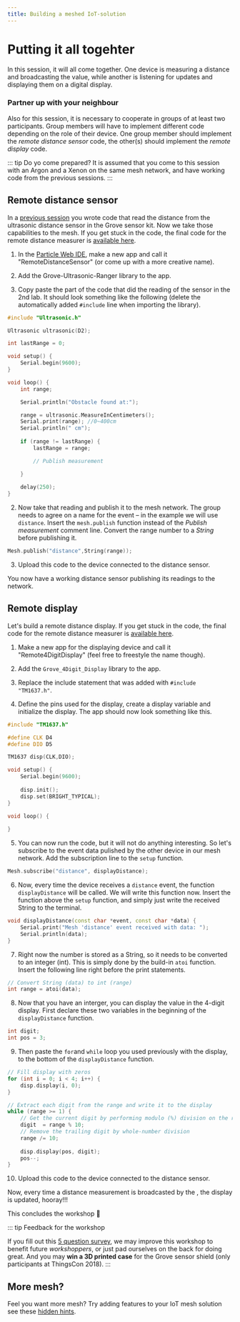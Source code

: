 ```yaml
---
title: Building a meshed IoT-solution
---
```


# Putting it all togehter

<SessionHeader
:goal="'Building a minimal mesh solution'"
:time="25"
:tools="[
    'Argon',
    'Xenon',
    '2 Grove starter kits for Particle mesh'
    ]"
/>



In this session, it will all come together. One device is measuring a distance and broadcasting the value, while another is listening for updates and displaying them on a digital display. 

### Partner up with your neighbour
Also for this session, it is necessary to cooperate in groups of at least two participants. Group members will have to implement different code depending on the role of their device. One group member should implement the *remote distance sensor* code, the other(s) should implement the *remote display* code.

::: tip Do yo come prepared?
It is assumed that you come to this session with an Argon and a Xenon on the same mesh network, and have working code from the previous sessions.
:::

## Remote distance sensor
In a [previous session](grove-kit-distance-display.md) you wrote code that read the distance from the ultrasonic distance sensor in the Grove sensor kit. Now we take those capabilities to the mesh. If you get stuck in the code, the final code for the remote distance measurer is [available here](https://go.particle.io/shared_apps/5c0718d14e3594c0cf00082f).

1. In the [Particle Web IDE](https://build.particle.io), make a new app and call it "RemoteDistanceSensor" (or come up with a more creative name).

2. Add the Grove-Ultrasonic-Ranger library to the app.

3. Copy paste the part of the code that did the reading of the sensor in the 2nd lab. It should look something like the following (delete the automatically added `#include` line when importing the library).

```cpp
#include "Ultrasonic.h"

Ultrasonic ultrasonic(D2);

int lastRange = 0;

void setup() {
    Serial.begin(9600);
}

void loop() {
	int range;

	Serial.println("Obstacle found at:");

	range = ultrasonic.MeasureInCentimeters();
	Serial.print(range); //0~400cm
	Serial.println(" cm");
	
	if (range != lastRange) {
	    lastRange = range;

        // Publish measurement

	}
    
	delay(250);
}
```

2. Now take that reading and publish it to the mesh network. The group needs to agree on a name for the event – in the example we will use `distance`. Insert the `mesh.publish` function instead of the *Publish measurement* comment line. Convert the range number to a *String* before publishing it.

```cpp
Mesh.publish("distance",String(range));
``` 

3. Upload this code to the device connected to the distance sensor.

You now have a working distance sensor publishing its readings to the network.

## Remote display
Let's build a remote distance display. If you get stuck in the code, the final code for the remote distance measurer is [available here](https://go.particle.io/shared_apps/5c0711444e3594b2630006e0).

1. Make a new app for the displaying device and call it "Remote4DigitDisplay" (feel free to freestyle the name though).

2. Add the `Grove_4Digit_Display` library to the app.

3. Replace the include statement that was added with `#include "TM1637.h"`.

4. Define the pins used for the display, create a display variable and initialize the display. The app should now look something like this.

```cpp
#include "TM1637.h"

#define CLK D4 
#define DIO D5

TM1637 disp(CLK,DIO);

void setup() {
	Serial.begin(9600);
	
	disp.init();
    disp.set(BRIGHT_TYPICAL);
}

void loop() {
    
}
```

5. You can now run the code, but it will not do anything interesting. So let's subscribe to the event data pulished by the other device in our mesh network. Add the subscription line to the `setup` function.

```cpp
Mesh.subscribe("distance", displayDistance);
```

6. Now, every time the device receives a `distance` event, the function `displayDistance` will be called. We will write this function now. Insert the function above the `setup` function, and simply just write the received String to the terminal.

```cpp
void displayDistance(const char *event, const char *data) {
    Serial.print("Mesh 'distance' event received with data: ");
    Serial.println(data);
}
```

7. Right now the number is stored as a String, so it needs to be converted to an integer (int). This is simply done by the build-in `atoi` function. Insert the following line right before the print statements.

```cpp
// Convert String (data) to int (range)
int range = atoi(data);
```

8. Now that you have an interger, you can display the value in the 4-digit display. First declare these two variables in the beginning of the `displayDistance` function.

```cpp
int digit;
int pos = 3;
```
9. Then paste the `for`and `while` loop you used previously with the display, to the bottom of the `displayDistance` function.

```cpp
// Fill display with zeros
for (int i = 0; i < 4; i++) {
    disp.display(i, 0);
}

// Extract each digit from the range and write it to the display
while (range >= 1) {
    // Get the current digit by performing modulo (%) division on the range
    digit  = range % 10;
    // Remove the trailing digit by whole-number division
    range /= 10;
    
    disp.display(pos, digit);
    pos--;
}
```

10. Upload this code to the device connected to the distance sensor.

Now, every time a distance measurement is broadcasted by the , the display is updated, hooray!!!


This concludes the workshop :tada:


::: tip Feedback for the workshop

If you fill out this [5 question survey](https://goo.gl/forms/jQFWiEgWw7WCjIXM2), we may improve this workshop to benefit future *workshoppers*, or just pad ourselves on the back for doing great. And you may **win a 3D printed case** for the Grove sensor shield (only participants at ThingsCon 2018).
:::




## More mesh?
Feel you want more mesh? Try adding features to your IoT mesh solution see these [hidden hints](extra.md).










